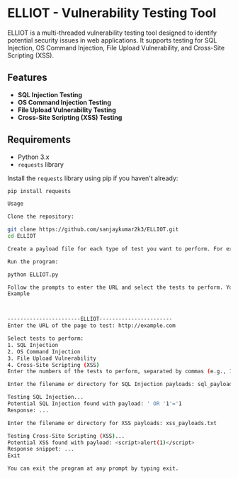 # ELLIOT - Vulnerability Testing Tool

ELLIOT is a multi-threaded vulnerability testing tool designed to identify potential security issues in web applications. It supports testing for SQL Injection, OS Command Injection, File Upload Vulnerability, and Cross-Site Scripting (XSS).

## Features

- **SQL Injection Testing**
- **OS Command Injection Testing**
- **File Upload Vulnerability Testing**
- **Cross-Site Scripting (XSS) Testing**

## Requirements

- Python 3.x
- `requests` library

Install the `requests` library using pip if you haven't already:

```sh
pip install requests

Usage

Clone the repository:

git clone https://github.com/sanjaykumar2k3/ELLIOT.git
cd ELLIOT

Create a payload file for each type of test you want to perform. For example, sql_payloads.txt for SQL Injection, os_command_payloads.txt for OS Command Injection, file_upload_payloads.txt for File Upload, and xss_payloads.txt for XSS.

Run the program:

python ELLIOT.py

Follow the prompts to enter the URL and select the tests to perform. You will be asked to provide the filenames for the payloads. Ensure the files are in the same directory or provide the full path.
Example



-----------------------ELLIOT-----------------------
Enter the URL of the page to test: http://example.com

Select tests to perform:
1. SQL Injection
2. OS Command Injection
3. File Upload Vulnerability
4. Cross-Site Scripting (XSS)
Enter the numbers of the tests to perform, separated by commas (e.g., 1,3,4): 1,4

Enter the filename or directory for SQL Injection payloads: sql_payloads.txt

Testing SQL Injection...
Potential SQL Injection found with payload: ' OR '1'='1
Response: ...

Enter the filename or directory for XSS payloads: xss_payloads.txt

Testing Cross-Site Scripting (XSS)...
Potential XSS found with payload: <script>alert(1)</script>
Response snippet: ...
Exit

You can exit the program at any prompt by typing exit.

